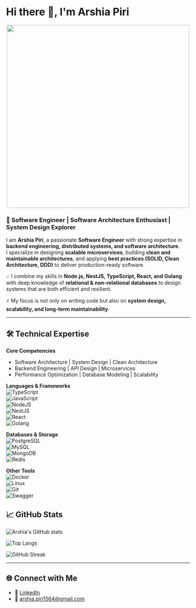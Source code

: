 # Hi there 👋, I'm Arshia Piri  

<div id="header" align="center">
  <img src="https://media.giphy.com/media/qgQUggAC3Pfv687qPC/giphy.gif" width="500"/>
</div>

### 🚀 Software Engineer | Software Architecture Enthusiast | System Design Explorer  

I am **Arshia Piri**, a passionate **Software Engineer** with strong expertise in **backend engineering, distributed systems, and software architecture**.  
I specialize in designing **scalable microservices**, building **clean and maintainable architectures**, and applying **best practices (SOLID, Clean Architecture, DDD)** to deliver production-ready software.  

💡 I combine my skills in **Node.js, NestJS, TypeScript, React, and Golang** with deep knowledge of **relational & non-relational databases** to design systems that are both efficient and resilient.  

⚡ My focus is not only on writing code but also on **system design, scalability, and long-term maintainability**.  

---

## 🛠️ Technical Expertise  

**Core Competencies**  
- Software Architecture | System Design | Clean Architecture  
- Backend Engineering | API Design | Microservices  
- Performance Optimization | Database Modeling | Scalability

**Languages & Frameworks**  
![TypeScript](https://img.shields.io/badge/TypeScript-007ACC?style=for-the-badge&logo=typescript&logoColor=white)  
![JavaScript](https://img.shields.io/badge/JavaScript-F7DF1E?style=for-the-badge&logo=javascript&logoColor=black)  
![NodeJS](https://img.shields.io/badge/Node.js-6DA55F?style=for-the-badge&logo=node.js&logoColor=white)  
![NestJS](https://img.shields.io/badge/NestJS-E0234E?style=for-the-badge&logo=nestjs&logoColor=white)  
![React](https://img.shields.io/badge/React-20232A?style=for-the-badge&logo=react&logoColor=61DAFB)  
![Golang](https://img.shields.io/badge/Go-00ADD8?style=for-the-badge&logo=go&logoColor=white)  

**Databases & Storage**  
![PostgreSQL](https://img.shields.io/badge/PostgreSQL-316192?style=for-the-badge&logo=postgresql&logoColor=white)  
![MySQL](https://img.shields.io/badge/MySQL-005C84?style=for-the-badge&logo=mysql&logoColor=white)  
![MongoDB](https://img.shields.io/badge/MongoDB-4EA94B?style=for-the-badge&logo=mongodb&logoColor=white)  
![Redis](https://img.shields.io/badge/Redis-DC382D?style=for-the-badge&logo=redis&logoColor=white)  

**Other Tools**  
![Docker](https://img.shields.io/badge/Docker-2496ED?style=for-the-badge&logo=docker&logoColor=white)  
![Linux](https://img.shields.io/badge/Linux-FCC624?style=for-the-badge&logo=linux&logoColor=black)  
![Git](https://img.shields.io/badge/Git-F05032?style=for-the-badge&logo=git&logoColor=white)  
![Swagger](https://img.shields.io/badge/Swagger-85EA2D?style=for-the-badge&logo=swagger&logoColor=black)  


## 📈 GitHub Stats  

![Arshia's GitHub stats](https://github-readme-stats.vercel.app/api?username=arshiapiri12&show_icons=true&theme=radical)  

![Top Langs](https://github-readme-stats.vercel.app/api/top-langs/?username=arshiapiri12&layout=compact&theme=radical)  

![GitHub Streak](https://github-readme-streak-stats.herokuapp.com/?user=arshiapiri12&theme=radical)  

---

## 🌐 Connect with Me  

- 💼 [LinkedIn](https://www.linkedin.com/in/arshia-piri-17b576266/details/experience/)  
- 📧 arshia.piri1564@gmail.com  
